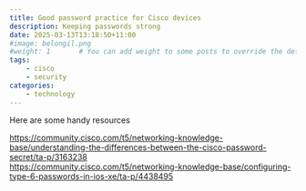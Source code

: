 ```yaml
---
title: Good password practice for Cisco devices
description: Keeping passwords strong
date: 2025-03-13T13:18:50+11:00
#image: belongil.png
#weight: 1       # You can add weight to some posts to override the default sorting (date descending)
tags: 
    - cisco
    - security
categories:
    - technology
---
```


Here are some handy resources

https://community.cisco.com/t5/networking-knowledge-base/understanding-the-differences-between-the-cisco-password-secret/ta-p/3163238
<br>
https://community.cisco.com/t5/networking-knowledge-base/configuring-type-6-passwords-in-ios-xe/ta-p/4438495